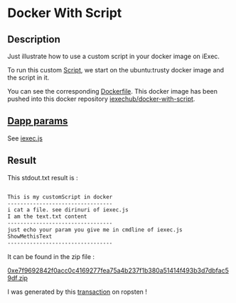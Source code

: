 # Docker With Script
## Description

Just illustrate how to use a custom script in your docker image on iExec.

To run this custom [Script](./apps/customScript.sh), we start on the ubuntu:trusty docker image and the script in it.

You can see the corresponding [Dockerfile](./apps/Dockerfile). This docker image has been pushed into this docker repository [iexechub/docker-with-script](https://hub.docker.com/r/iexechub/docker-with-script/).

## [Dapp params](./iexec.js)

See [iexec.js](./iexec.js)

## Result

This stdout.txt result is :

```bash

This is my customScript in docker
---------------------------------
i cat a file. see dirinuri of iexec.js
I am the text.txt content
---------------------------------
just echo your param you give me in cmdline of iexec.js
ShowMethisText
---------------------------------
```


It can be found in the zip file :
 
[0xe7f9692842f0acc0c4169277fea75a4b237f1b380a51414f493b3d7dbfac59df.zip](./0xe7f9692842f0acc0c4169277fea75a4b237f1b380a51414f493b3d7dbfac59df.zip) 

I was generated by this [transaction](https://explorer.iex.ec/ropsten/tx/0xe7f9692842f0acc0c4169277fea75a4b237f1b380a51414f493b3d7dbfac59df) on ropsten !
